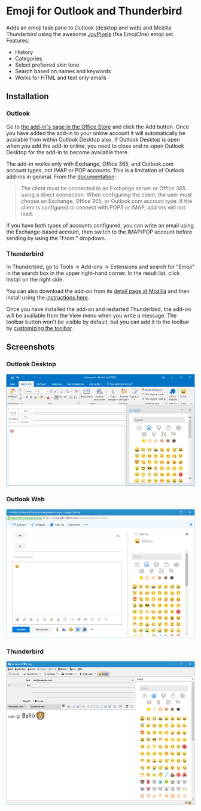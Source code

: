 # Emoji for Outlook and Thunderbird

Adds an emoji task pane to Outlook (desktop and web) and Mozilla Thunderbird using the awesome [JoyPixels](https://www.joypixels.com/) (fka EmojiOne) emoji set. Features:

* History
* Categories
* Select preferred skin tone
* Search based on names and keywords
* Works for HTML and text only emails

## Installation

### Outlook

Go to [the add-in's page in the Office Store](https://store.office.com/en-us/app.aspx?assetid=WA104380335) and click the Add button. Once you have added the add-in to your online account it will automatically be available from within Outlook Desktop also. If Outlook Desktop is open when you add the add-in online, you need to close and re-open Outlook Desktop for the add-in to become available there.

The add-in works only with Exchange, Office 365, and Outlook.com account types, not IMAP or POP accounts. This is a limitation of Outlook add-ins in general. From the [documentation](https://docs.microsoft.com/en-us/outlook/add-ins/add-in-requirements):

> The client must be connected to an Exchange server or Office 365 using a direct connection. When configuring the client, the user must choose an Exchange, Office 365, or Outlook.com account type. If the client is configured to connect with POP3 or IMAP, add-ins will not load.

If you have both types of accounts configured, you can write an email using the Exchange-based account, then switch to the IMAP/POP account before sending by using the "From:" dropdown.

### Thunderbird

In Thunderbird, go to Tools → Add-ons → Extensions and search for "Emoji" in the search box in the upper right-hand corner. In the result list, click Install on the right side.

You can also download the add-on from its [detail page at Mozilla](https://addons.mozilla.org/de/thunderbird/addon/emojiaddin/) and then install using the [instructions here](http://kb.mozillazine.org/Extensions_(Thunderbird)).

Once you have installed the add-on and restarted Thunderbird, the add-on will be available from the View menu when you write a message. The toolbar button won't be visible by default, but you can add it to the toolbar by [customizing the toolbar](http://kb.mozillazine.org/Thunderbird_:_Tips_:_Customize_Toolbar).

## Screenshots

### Outlook Desktop
![Outlook 2016](Images/desktop.png "Outlook 2016")

### Outlook Web
![Office 365](Images/web.png "Office 365")

### Thunderbird

![Thunderbird](Images/thunderbird.png "Thunderbird")
